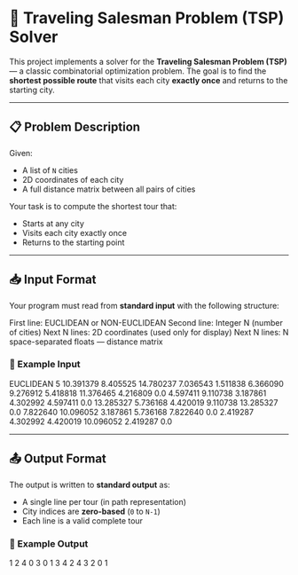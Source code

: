 # 🧭 Traveling Salesman Problem (TSP) Solver

This project implements a solver for the **Traveling Salesman Problem (TSP)** — a classic combinatorial optimization problem. The goal is to find the **shortest possible route** that visits each city **exactly once** and returns to the starting city.

---

## 📋 Problem Description

Given:
- A list of `N` cities
- 2D coordinates of each city
- A full distance matrix between all pairs of cities

Your task is to compute the shortest tour that:
- Starts at any city
- Visits each city exactly once
- Returns to the starting point

---

## 📥 Input Format

Your program must read from **standard input** with the following structure:

First line: EUCLIDEAN or NON-EUCLIDEAN
Second line: Integer N (number of cities)
Next N lines: 2D coordinates (used only for display)
Next N lines: N space-separated floats — distance matrix


### 🔹 Example Input

EUCLIDEAN
5
10.391379 8.405525
14.780237 7.036543
1.511838 6.366090
9.276912 5.418818
11.376465 4.216809
0.0 4.597411 9.110738 3.187861 4.302992
4.597411 0.0 13.285327 5.736168 4.420019
9.110738 13.285327 0.0 7.822640 10.096052
3.187861 5.736168 7.822640 0.0 2.419287
4.302992 4.420019 10.096052 2.419287 0.0


---

## 📤 Output Format

The output is written to **standard output** as:

- A single line per tour (in path representation)
- City indices are **zero-based** (`0` to `N-1`)
- Each line is a valid complete tour

### 🔹 Example Output

1 2 4 0 3
0 1 3 4 2
4 3 2 0 1

